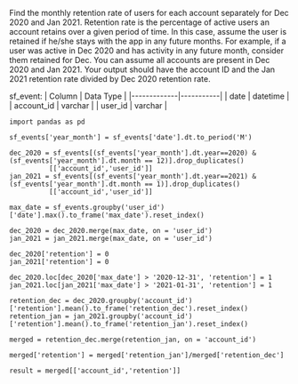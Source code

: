 Find the monthly retention rate of users for each account separately for Dec 2020 and Jan 2021. Retention rate is the percentage of active users an account retains over a 
given period of time. In this case, assume the user is retained if he/she stays with the app in any future months. For example, if a user was active in Dec 2020 and has 
activity in any future month, consider them retained for Dec. You can assume all accounts are present in Dec 2020 and Jan 2021. Your output should have the account ID and 
the Jan 2021 retention rate divided by Dec 2020 retention rate.

sf_event:
| Column      | Data Type |
|-------------|-----------|
| date        | datetime  |
| account_id  | varchar   |
| user_id     | varchar   |

```
import pandas as pd

sf_events['year_month'] = sf_events['date'].dt.to_period('M')

dec_2020 = sf_events[(sf_events['year_month'].dt.year==2020) & (sf_events['year_month'].dt.month == 12)].drop_duplicates()
          [['account_id','user_id']]
jan_2021 = sf_events[(sf_events['year_month'].dt.year==2021) & (sf_events['year_month'].dt.month == 1)].drop_duplicates()
          [['account_id','user_id']]

max_date = sf_events.groupby('user_id')['date'].max().to_frame('max_date').reset_index()

dec_2020 = dec_2020.merge(max_date, on = 'user_id')
jan_2021 = jan_2021.merge(max_date, on = 'user_id')

dec_2020['retention'] = 0 
jan_2021['retention'] = 0

dec_2020.loc[dec_2020['max_date'] > '2020-12-31', 'retention'] = 1
jan_2021.loc[jan_2021['max_date'] > '2021-01-31', 'retention'] = 1

retention_dec = dec_2020.groupby('account_id')['retention'].mean().to_frame('retention_dec').reset_index()
retention_jan = jan_2021.groupby('account_id')['retention'].mean().to_frame('retention_jan').reset_index()

merged = retention_dec.merge(retention_jan, on = 'account_id')

merged['retention'] = merged['retention_jan']/merged['retention_dec']

result = merged[['account_id','retention']]
```
